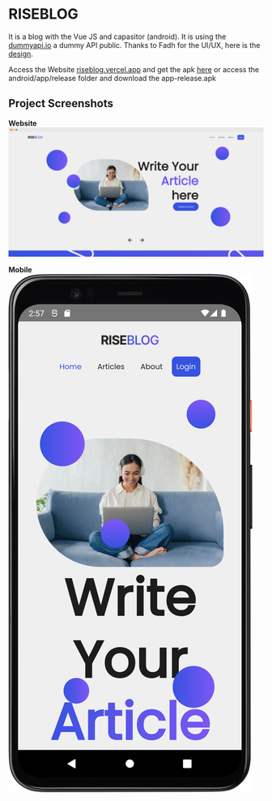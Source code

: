 # RISEBLOG

It is a blog with the Vue JS and capasitor (android). It is using the [dummyapi.io](dummyapi.io) a dummy API public. Thanks to Fadh for the UI/UX, here is the [design](https://www.figma.com/community/file/1230503106556871788).

Access the Website [riseblog.vercel.app](riseblog.vercel.app) and get the apk [here](./android/app/release) or access the android/app/release folder and download the app-release.apk

## Project Screenshots

**Website** 
![Website](./public/screenshots/website.png) 

**Mobile** 
![Mobile](./public/screenshots/mobile.png)